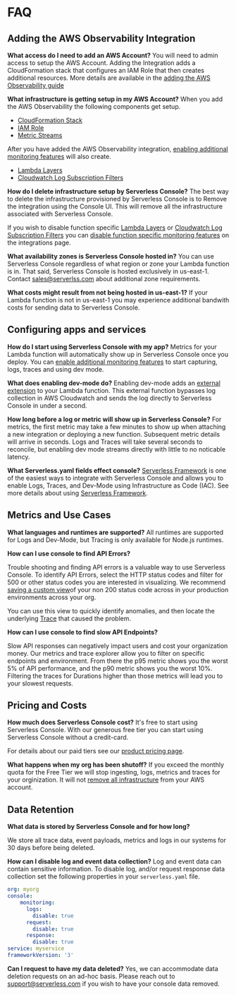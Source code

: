 <!--
title: FAQ
menuText: FAQ
description: Frequently Asked Questions about Serverless Console
menuOrder: 5
-->

# FAQ

## Adding the AWS Observability Integration

**What access do I need to add an AWS Account?**
You will need to admin access to setup the AWS Account. Adding the Integration adds a CloudFormation stack that configures an IAM Role that then creates additional resources. More details are available in the [adding the AWS Observability guide](../instrumentation/index.md)

**What infrastructure is getting setup in my AWS Account?**
When you add the AWS Observability the following components get setup.

* [CloudFormation Stack](./glossary.md#cloudformation-stack)
* [IAM Role](./glossary.md#iam-roles)
* [Metric Streams](./glossary.md#cloudwatch-metric-stream)

After you have added the AWS Observability integration, [enabling additional monitoring features](./instrumentation/enabling-logs-traces.md) will also create.

* [Lambda Layers](./glossary.md#lambda-layer)
* [Cloudwatch Log Subscription Filters](./glossary.md#cloudwatch-subscriptions)

**How do I delete infrastructure setup by Serverless Console?**
The best way to delete the infrastructure provisioned by Serverless Console is to Remove the integration using the Console UI. This will remove all the infrastructure associated with Serverless Console. 

If you wish to disable function specific [Lambda Layers](./glossary.md#lambda-layer) or [Cloudwatch Log Subscription Filters](./glossary.md#cloudwatch-subscriptions) you can [disable function specific monitoring features](./instrumentation/enabling-logs-traces.md) on the integrations page.


**What availability zones is Serverless Console hosted in?**
You can use Serverless Console regardless of what region or zone your Lambda function is in. That said, Serverless Console is hosted exclusively in us-east-1. Contact [sales@serverlss.com](mailto:sales@serverless.com) about additional zone requirements.

**What costs might result from not being hosted in us-east-1?**
If your Lambda function is not in us-east-1 you may experience additional bandwith costs for sending data to Serverless Console. 

## Configuring apps and services

**How do I start using Serverless Console with my app?**
Metrics for your Lambda function will automatically show up in Serverless Console once you deploy. You can [enable additional monitoring features](./instrumentation/enabling-logs-traces.md) to start capturing, logs, traces and using dev mode. 

**What does enabling dev-mode do?**
Enabling dev-mode adds an [external extension](./instrumentation/enabling-logs-traces.md#enabling-dev-mode) to your Lambda function. This external function bypasses log collection in AWS Cloudwatch and sends the log directly to Serverless Console in under a second. 

**How long before a log or metric will show up in Serverless Console?**
For metrics, the first metric may take a few minutes to show up when attaching a new integration or deploying a new function. Subsequent metric details will arrive in seconds. Logs and Traces will take several seconds to reconcile, but enabling dev mode streams directly with little to no noticable latency.

**What Serverless.yaml fields effect console?**
[Serverless Framework](https://www.serverless.com/framework/docs) is one of the easiest ways to integrate with Serverless Console and allows you
to enable Logs, Traces, and Dev-Mode using Infrastructure as Code (IAC). See more details about using [Serverless Framework](./instrumentation/enabling-logs-traces.md#using-framework-to-enable-features).


## Metrics and Use Cases

**What languages and runtimes are supported?**
All runtimes are supported for Logs and Dev-Mode, but Tracing is only available for Node.js runtimes. 

**How can I use console to find API Errors?**

Trouble shooting and finding API errors is a valuable way to use Serverless
Console. To identify API Errors, select the HTTP status codes and filter for
500 or other status codes you are interested in visualizing. We recommend 
[saving a custom view](using/metrics.md)of your non 200 status code across 
in your production environments across your org. 

You can use this view to quickly identify anomalies, and then locate the
underlying [Trace](using/traces.md) that caused the problem.

**How can I use console to find slow API Endpoints?**

Slow API responses can negatively impact users and cost your organization money.
Our metrics and trace explorer allow you to filter on specific endpoints and
environment. From there the p95 metric shows you the worst 5% of API
performance, and the p90 metric shows you the worst 10%. Filtering the traces
for Durations higher than those metrics will lead you to your slowest requests. 


## Pricing and Costs

**How much does Serverless Console cost?**
It's free to start using Serverless Console. With our generous free tier you can start using Serverless Console without a credit-card. 

For details about our paid tiers see our [product pricing page](./product/pricing.md).

**What happens when my org has been shutoff?**
If you exceed the monthly quota for the Free Tier we will stop ingesting, logs, metrics and traces for your orginization. It will not [remove all infrastructure](./instrumentation/index.md#removing-the-aws-observability-integration) from your AWS account. 

## Data Retention

**What data is stored by Serverless Console and for how long?**

We store all trace data, event payloads, metrics
and logs in our systems for 30 days before being deleted.

**How can I disable log and event data collection?**
Log and event data can contain sensitive information. 
To disable log, and/or request response data collection 
set the following properties in your `serverless.yaml` file.

```yaml
org: myorg
console: 
    monitoring:
      logs:
        disable: true
      request:
        disable: true
      response:
        disable: true
service: myservice
frameworkVersion: '3'
```

**Can I request to have my data deleted?**
Yes, we can accommodate data deletion requests on an ad-hoc basis.
Please reach out to support@serverless.com if you wish to have your
console data removed.
